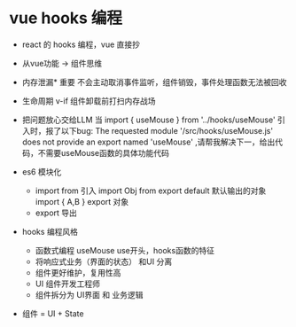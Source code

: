 # vue hooks 编程

- react 的 hooks 编程，vue 直接抄
- 从vue功能 -> 组件思维
- 内存泄漏* 重要
  不会主动取消事件监听，组件销毁，事件处理函数无法被回收
- 生命周期 v-if 组件卸载前打扫内存战场
- 把问题放心交给LLM
  当 import { useMouse } from '../hooks/useMouse' 引入时，报了以下bug: The requested module '/src/hooks/useMouse.js' does not provide an export named 'useMouse' ,请帮我解决下一，给出代码，不需要useMouse函数的具体功能代码

- es6 模块化
  - import from 引入
    import Obj from export default 默认输出的对象
    import { A,B } export 对象
  - export 导出

- hooks 编程风格
  - 函数式编程
    useMouse use开头，hooks函数的特征
  - 将响应式业务（界面的状态） 和UI 分离
  - 组件更好维护，复用性高
  - UI 组件开发工程师
  - 组件拆分为 UI界面 和 业务逻辑

- 组件 = UI + State 